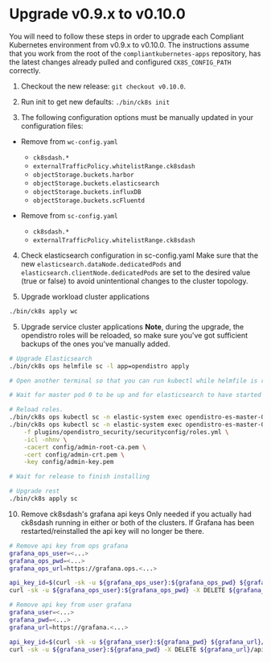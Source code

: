 # Upgrade v0.9.x to v0.10.0

You will need to follow these steps in order to upgrade each Compliant Kubernetes environment from v0.9.x to v0.10.0. The instructions assume that you work from the root of the `compliantkubernetes-apps` repository, has the latest changes already pulled and configured `CK8S_CONFIG_PATH` correctly.

1. Checkout the new release: `git checkout v0.10.0`.

2. Run init to get new defaults: `./bin/ck8s init`

3. The following configuration options must be manually updated in your configuration files:

  - Remove from `wc-config.yaml`
    - `ck8sdash.*`
    - `externalTrafficPolicy.whitelistRange.ck8sdash`
    - `objectStorage.buckets.harbor`
    - `objectStorage.buckets.elasticsearch`
    - `objectStorage.buckets.influxDB`
    - `objectStorage.buckets.scFluentd`

  - Remove from `sc-config.yaml`
    - `ck8sdash.*`
    - `externalTrafficPolicy.whitelistRange.ck8sdash`

4. Check elasticsearch configuration in sc-config.yaml
  Make sure that the new `elasticsearch.dataNode.dedicatedPods` and `elasticsearch.clientNode.dedicatedPods` are set to the desired value (true or false) to avoid unintentional changes to the cluster topology.

4. Upgrade workload cluster applications
  ```bash
  ./bin/ck8s apply wc
  ```

5. Upgrade service cluster applications
  **Note**, during the upgrade, the opendistro roles will be reloaded, so make sure you've got sufficient backups of the ones you've manually added.

  ```bash
  # Upgrade Elasticsearch
  ./bin/ck8s ops helmfile sc -l app=opendistro apply

  # Open another terminal so that you can run kubectl while helmfile is running

  # Wait for master pod 0 to be up and for elasticsearch to have started

  # Reload roles.
  ./bin/ck8s ops kubectl sc -n elastic-system exec opendistro-es-master-0 -- chmod +x ./plugins/opendistro_security/tools/securityadmin.sh
  ./bin/ck8s ops kubectl sc -n elastic-system exec opendistro-es-master-0 -- ./plugins/opendistro_security/tools/securityadmin.sh \
      -f plugins/opendistro_security/securityconfig/roles.yml \
      -icl -nhnv \
      -cacert config/admin-root-ca.pem \
      -cert config/admin-crt.pem \
      -key config/admin-key.pem

  # Wait for release to finish installing

  # Upgrade rest
  ./bin/ck8s apply sc
  ```

10. Remove ck8sdash's grafana api keys
    Only needed if you actually had ck8sdash running in either or both of the clusters.
    If Grafana has been restarted/reinstalled the api key will no longer be there.

  ```bash
  # Remove api key from ops grafana
  grafana_ops_user=<...>
  grafana_ops_pwd=<...>
  grafana_ops_url=https://grafana.ops.<...>

  api_key_id=$(curl -sk -u ${grafana_ops_user}:${grafana_ops_pwd} ${grafana_ops_url}/api/auth/keys | jq -r '.[] | select(.name=="ck8sdash-sc") | .id')
  curl -sk -u ${grafana_ops_user}:${grafana_ops_pwd} -X DELETE ${grafana_ops_url}/api/auth/keys/${api_key_id}

  # Remove api key from user grafana
  grafana_user=<...>
  grafana_pwd=<...>
  grafana_url=https://grafana.<...>

  api_key_id=$(curl -sk -u ${grafana_user}:${grafana_pwd} ${grafana_url}/api/auth/keys | jq -r '.[] | select(.name=="ck8sdash-wc") | .id')
  curl -sk -u ${grafana_user}:${grafana_pwd} -X DELETE ${grafana_url}/api/auth/keys/${api_key_id}
  ```

